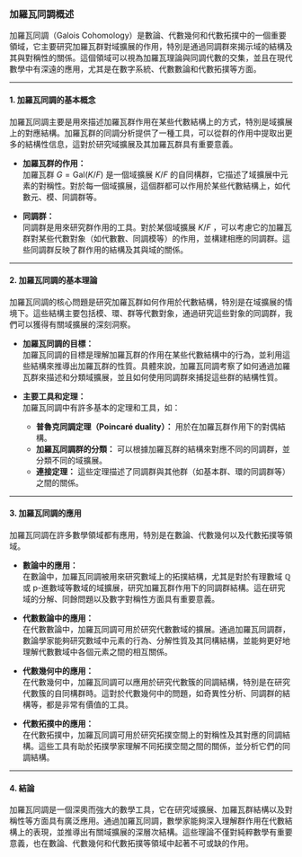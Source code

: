 ### **加羅瓦同調概述**

加羅瓦同調（Galois Cohomology）是數論、代數幾何和代數拓撲中的一個重要領域，它主要研究加羅瓦群對域擴展的作用，特別是通過同調群來揭示域的結構及其與對稱性的關係。這個領域可以視為加羅瓦理論與同調代數的交集，並且在現代數學中有深遠的應用，尤其是在數字系統、代數數論和代數拓撲等方面。

---

#### **1. 加羅瓦同調的基本概念**

加羅瓦同調主要是用來描述加羅瓦群作用在某些代數結構上的方式，特別是域擴展上的對應結構。加羅瓦群的同調分析提供了一種工具，可以從群的作用中提取出更多的結構性信息，這對於研究域擴展及其加羅瓦群具有重要意義。

- **加羅瓦群的作用：**  
  加羅瓦群  $`G = \text{Gal}(K/F)`$  是一個域擴展  $`K/F`$  的自同構群，它描述了域擴展中元素的對稱性。對於每一個域擴展，這個群都可以作用於某些代數結構上，如代數元、模、同調群等。

- **同調群：**  
  同調群是用來研究群作用的工具。對於某個域擴展  $`K/F`$ ，可以考慮它的加羅瓦群對某些代數對象（如代數數、同調模等）的作用，並構建相應的同調群。這些同調群反映了群作用的結構及其與域的關係。

---

#### **2. 加羅瓦同調的基本理論**

加羅瓦同調的核心問題是研究加羅瓦群如何作用於代數結構，特別是在域擴展的情境下。這些結構主要包括模、環、群等代數對象，通過研究這些對象的同調群，我們可以獲得有關域擴展的深刻洞察。

- **加羅瓦同調的目標：**  
  加羅瓦同調的目標是理解加羅瓦群的作用在某些代數結構中的行為，並利用這些結構來推導出加羅瓦群的性質。具體來說，加羅瓦同調考察了如何通過加羅瓦群來描述和分類域擴展，並且如何使用同調群來捕捉這些群的結構性質。

- **主要工具和定理：**  
  加羅瓦同調中有許多基本的定理和工具，如：
  - **普魯克同調定理（Poincaré duality）：** 用於在加羅瓦群作用下的對偶結構。
  - **加羅瓦同調群的分類：** 可以根據加羅瓦群的結構來對應不同的同調群，並分類不同的域擴展。
  - **連接定理：** 這些定理描述了同調群與其他群（如基本群、環的同調群等）之間的關係。

---

#### **3. 加羅瓦同調的應用**

加羅瓦同調在許多數學領域都有應用，特別是在數論、代數幾何以及代數拓撲等領域。

- **數論中的應用：**  
  在數論中，加羅瓦同調被用來研究數域上的拓撲結構，尤其是對於有理數域  $`\mathbb{Q}`$  或 p-進數域等數域的域擴展，研究加羅瓦群作用下的同調群結構。這在研究域的分解、同餘問題以及數字對稱性方面具有重要意義。

- **代數數論中的應用：**  
  在代數數論中，加羅瓦同調可用於研究代數數域的擴展。通過加羅瓦同調群，數論學家能夠研究數域中元素的行為、分解性質及其同構結構，並能夠更好地理解代數數域中各個元素之間的相互關係。

- **代數幾何中的應用：**  
  在代數幾何中，加羅瓦同調可以應用於研究代數簇的同調結構，特別是在研究代數簇的自同構群時。這對於代數幾何中的問題，如奇異性分析、同調群的結構等，都是非常有價值的工具。

- **代數拓撲中的應用：**  
  在代數拓撲中，加羅瓦同調可用於研究拓撲空間上的對稱性及其對應的同調結構。這些工具有助於拓撲學家理解不同拓撲空間之間的關係，並分析它們的同調結構。

---

#### **4. 結論**

加羅瓦同調是一個深奧而強大的數學工具，它在研究域擴展、加羅瓦群結構以及對稱性等方面具有廣泛應用。通過加羅瓦同調，數學家能夠深入理解群作用在代數結構上的表現，並推導出有關域擴展的深層次結構。這些理論不僅對純粹數學有重要意義，也在數論、代數幾何和代數拓撲等領域中起著不可或缺的作用。